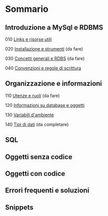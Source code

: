 # Sommario

## Introduzione a MySql e RDBMS 

010 [Links e risorse utili](https://github.com/pmarconcini/DB_MySql_Appunti/blob/master/010%20%20Links%20e%20risorse%20utili)

020 [Installazione e strumenti](https://github.com/pmarconcini/DB_MySql_Appunti/blob/master/020%20Installazione%20e%20strumenti.md) (da fare)

030 [Concetti generali e RDBS](https://github.com/pmarconcini/DB_MySql_Appunti/blob/master/030%20Concetti%20generali%20e%20RDBMS.md) (da fare)

040 [Convenzioni e regole di scrittura](https://github.com/pmarconcini/DB_MySql_Appunti/blob/master/040%20Convenzioni%20e%20regole%20di%20scrittura)

## Organizzazione e informazioni

110 [Utenze e ruoli](https://github.com/pmarconcini/DB_MySql_Appunti/blob/master/110%20Utenze%20e%20ruoli.md) (da fare)

120 [Informazioni su database e oggetti](https://github.com/pmarconcini/DB_MySql_Appunti/blob/master/120%20Informazioni%20su%20database%20e%20oggetti.md)

130 [Variabili d'ambiente](https://github.com/pmarconcini/DB_MySql_Appunti/blob/master/130%20Variabili%20d'ambiente.md)

140 [Tipi di dati](https://github.com/pmarconcini/DB_MySql_Appunti/blob/master/140%20Tipi%20di%20dati.md) (da completare)

## SQL

## Oggetti senza codice

## Oggetti con codice

## Errori frequenti e soluzioni

## Snippets
